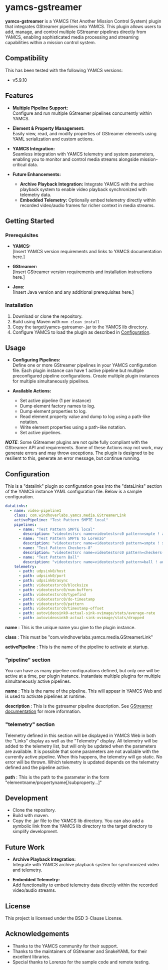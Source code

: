 # yamcs-gstreamer

**yamcs-gstreamer** is a YAMCS (Yet Another Mission Control System) plugin that integrates GStreamer pipelines into YAMCS. This plugin allows users to add, manage, and control multiple GStreamer pipelines directly from YAMCS, enabling sophisticated media processing and streaming capabilities within a mission control system.

## Compatibility
This has been tested with the following YAMCS versions:
- v5.9.10
  
## Features

- **Multiple Pipeline Support:**  
  Configure and run multiple GStreamer pipelines concurrently within YAMCS.
  
- **Element & Property Management:**  
  Easily view, read, and modify properties of GStreamer elements using YAML serialization and custom actions.
  
- **YAMCS Integration:**  
  Seamless integration with YAMCS telemetry and system parameters, enabling you to monitor and control media streams alongside mission-critical data.

- **Future Enhancements:**  
  - **Archive Playback Integration:** Integrate YAMCS with the archive playback system to enable video playback synchronized with telemetry data.
  - **Embedded Telemetry:** Optionally embed telemetry directly within recorded video/audio frames for richer context in media streams.

## Getting Started

### Prerequisites

- **YAMCS:**  
  [Insert YAMCS version requirements and links to YAMCS documentation here.]

- **GStreamer:**  
  [Insert GStreamer version requirements and installation instructions here.]

- **Java:**  
  [Insert Java version and any additional prerequisites here.]

### Installation


1. Download or clone the repository.
2. Build using Maven with `mvn clean install`
3. Copy the target/yamcs-gstreamer-<version>.jar to the YAMCS lib directory.
3. Configure YAMCS to load the plugin as described in [Configuration](#configuration).

## Usage

- **Configuring Pipelines:**  
  Define one or more GStreamer pipelines in your YAMCS configuration file. Each plugin instance can have 1 active pipeline but multiple preconfigured pipeline configurations.  Create multiple plugin instances for multiple simultaneously pipelines.
  
- **Available Actions:**  
  - Set active pipeline (1 per instance)
  - Dump element factory names to log.
  - Dump element properties to log.
  - Read element property value and dump to log using a path-like notation.
  - Write element properties using a path-like notation.
  - Set active pipelines.
  
***NOTE***: Some GStreamer plugins are not quite fully compliant with the GStreamer API and requirements.  Some of these Actions may not work, may generate errors and may throw exceptions.  The plugin is designed to be resilient to this, generate an error message, but continue running.

## Configuration

This is a "datalink" plugin so configuration goes into the "dataLinks" section of the YAMCS instance YAML configuration file.  Below is a sample configuration.

```yaml
dataLinks:
  - name: video-pipeline1
    class: com.windhoverlabs.yamcs.media.GStreamerLink
    activePipeline: "Test Pattern SMPTE local"
    pipelines:
      - name: "Test Pattern SMPTE local"
        description: "videotestsrc name=videotestsrc0 pattern=smpte	! autovideosink"
      - name: "Test Pattern SMPTE to Lorenzo"
        description: "videotestsrc name=videotestsrc0 pattern=smpte	! x264enc name=encoder0 bitrate=2000 speed-preset=superfast tune=zerolatency key-int-max=30 insert-vui=true ! mpegtsmux name=muxer0 latency=0 ! rtpmp2tpay name=rtpmp2tpay0 ! udpsink name=udpsink0 host=172.16.100.208 port=5004 async=true "
      - name: "Test Pattern Checkers-8"
        description: "videotestsrc name=videotestsrc0 pattern=checkers-8 ! autovideosink"
      - name: "Test Pattern Ball"
        description: "videotestsrc name=videotestsrc0 pattern=ball ! autovideosink"
    telemetry:
      - path: udpsink0/host
      - path: udpsink0/port
      - path: udpsink0/async
      - path: videotestsrc0/blocksize
      - path: videotestsrc0/num-buffers
      - path: videotestsrc0/typefind
      - path: videotestsrc0/do-timestamp
      - path: videotestsrc0/pattern
      - path: videotestsrc0/timestamp-offset
      - path: autovideosink0-actual-sink-xvimage/stats/average-rate
      - path: autovideosink0-actual-sink-xvimage/stats/dropped
```

**name**
: This is the unique name you give to the plugin instance.

**class**
: This must be "com.windhoverlabs.yamcs.media.GStreamerLink"

**activePipeline**
: This is the name of the pipeline to activate at startup. 

### "pipeline" section
You can have as many pipeline configurations defined, but only one will be active at a time, per plugin instance.  Instantiate multiple plugins for multiple simultaneously active pipelines.

**name**
: This is the name of the pipeline.  This will appear in YAMCS Web and is used to activate pipelines at runtime.

**description**
: This is the gstreamer pipeline description.  See [GStreamer documentation](https://gstreamer.freedesktop.org/documentation/tools/gst-launch.html) for more information.

### "telemetry" section
Telemetry defined in this section will be displayed in YAMCS Web in both the "Links" display as well as the "Telemetry" display.  All telemetry will be added
to the telemetry list, but will only be updated when the parameters are available.  It is possible that some parameters are not available with the currently active pipeline.  When this happens, the telemetry will go static.  No error will be thrown.  Which telemetry is updated depends on the telemetry defined and the pipeline active.

**path**
: This is the path to the parameter in the form "elementname/propertyname[/subproperty...]"


## Development

- Clone the repository.
- Build with maven.
- Copy the .jar file to the YAMCS lib directory.  You can also add a symbolic link from the YAMCS lib directory to the target directory to simplify development.

## Future Work

- **Archive Playback Integration:**  
  Integrate with YAMCS archive playback system for synchronized video and telemetry.
  
- **Embedded Telemetry:**  
  Add functionality to embed telemetry data directly within the recorded video/audio streams.

## License

This project is licensed under the BSD 3-Clause License.

## Acknowledgements

- Thanks to the YAMCS community for their support.
- Thanks to the maintainers of GStreamer and SnakeYAML for their excellent libraries.
- Special thanks to Lorenzo for the sample code and remote testing.
